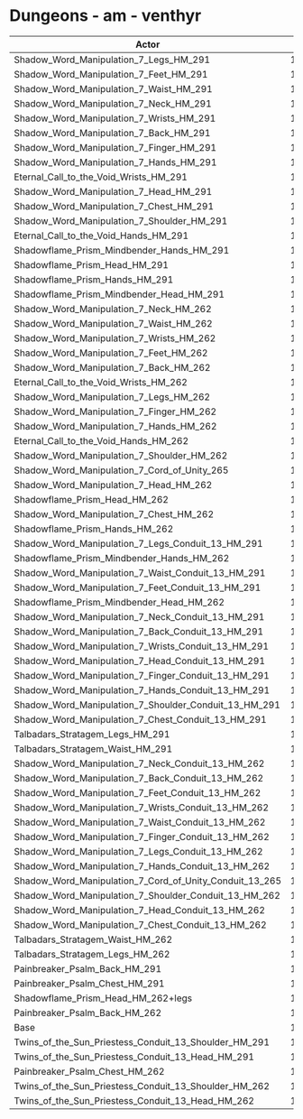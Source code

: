 # Dungeons - am - venthyr
| Actor | DPS | Increase |
|---|:---:|:---:|
|Shadow_Word_Manipulation_7_Legs_HM_291|14882|7.43%|
|Shadow_Word_Manipulation_7_Feet_HM_291|14851|7.20%|
|Shadow_Word_Manipulation_7_Waist_HM_291|14842|7.14%|
|Shadow_Word_Manipulation_7_Neck_HM_291|14803|6.86%|
|Shadow_Word_Manipulation_7_Wrists_HM_291|14803|6.86%|
|Shadow_Word_Manipulation_7_Back_HM_291|14789|6.76%|
|Shadow_Word_Manipulation_7_Finger_HM_291|14786|6.74%|
|Shadow_Word_Manipulation_7_Hands_HM_291|14786|6.74%|
|Eternal_Call_to_the_Void_Wrists_HM_291|14780|6.69%|
|Shadow_Word_Manipulation_7_Head_HM_291|14780|6.69%|
|Shadow_Word_Manipulation_7_Chest_HM_291|14777|6.67%|
|Shadow_Word_Manipulation_7_Shoulder_HM_291|14774|6.65%|
|Eternal_Call_to_the_Void_Hands_HM_291|14742|6.42%|
|Shadowflame_Prism_Mindbender_Hands_HM_291|14722|6.27%|
|Shadowflame_Prism_Head_HM_291|14719|6.25%|
|Shadowflame_Prism_Hands_HM_291|14718|6.24%|
|Shadowflame_Prism_Mindbender_Head_HM_291|14718|6.24%|
|Shadow_Word_Manipulation_7_Neck_HM_262|14644|5.71%|
|Shadow_Word_Manipulation_7_Waist_HM_262|14642|5.70%|
|Shadow_Word_Manipulation_7_Wrists_HM_262|14642|5.70%|
|Shadow_Word_Manipulation_7_Feet_HM_262|14641|5.69%|
|Shadow_Word_Manipulation_7_Back_HM_262|14638|5.67%|
|Eternal_Call_to_the_Void_Wrists_HM_262|14625|5.57%|
|Shadow_Word_Manipulation_7_Legs_HM_262|14608|5.45%|
|Shadow_Word_Manipulation_7_Finger_HM_262|14603|5.41%|
|Shadow_Word_Manipulation_7_Hands_HM_262|14584|5.28%|
|Eternal_Call_to_the_Void_Hands_HM_262|14544|4.99%|
|Shadow_Word_Manipulation_7_Shoulder_HM_262|14544|4.99%|
|Shadow_Word_Manipulation_7_Cord_of_Unity_265|14541|4.97%|
|Shadow_Word_Manipulation_7_Head_HM_262|14523|4.84%|
|Shadowflame_Prism_Head_HM_262|14523|4.84%|
|Shadow_Word_Manipulation_7_Chest_HM_262|14510|4.74%|
|Shadowflame_Prism_Hands_HM_262|14502|4.68%|
|Shadow_Word_Manipulation_7_Legs_Conduit_13_HM_291|14496|4.64%|
|Shadowflame_Prism_Mindbender_Hands_HM_262|14496|4.64%|
|Shadow_Word_Manipulation_7_Waist_Conduit_13_HM_291|14471|4.46%|
|Shadow_Word_Manipulation_7_Feet_Conduit_13_HM_291|14470|4.45%|
|Shadowflame_Prism_Mindbender_Head_HM_262|14450|4.31%|
|Shadow_Word_Manipulation_7_Neck_Conduit_13_HM_291|14417|4.07%|
|Shadow_Word_Manipulation_7_Back_Conduit_13_HM_291|14413|4.04%|
|Shadow_Word_Manipulation_7_Wrists_Conduit_13_HM_291|14410|4.02%|
|Shadow_Word_Manipulation_7_Head_Conduit_13_HM_291|14408|4.01%|
|Shadow_Word_Manipulation_7_Finger_Conduit_13_HM_291|14404|3.98%|
|Shadow_Word_Manipulation_7_Hands_Conduit_13_HM_291|14404|3.98%|
|Shadow_Word_Manipulation_7_Shoulder_Conduit_13_HM_291|14404|3.98%|
|Shadow_Word_Manipulation_7_Chest_Conduit_13_HM_291|14388|3.86%|
|Talbadars_Stratagem_Legs_HM_291|14366|3.70%|
|Talbadars_Stratagem_Waist_HM_291|14340|3.52%|
|Shadow_Word_Manipulation_7_Neck_Conduit_13_HM_262|14273|3.03%|
|Shadow_Word_Manipulation_7_Back_Conduit_13_HM_262|14267|2.99%|
|Shadow_Word_Manipulation_7_Feet_Conduit_13_HM_262|14260|2.94%|
|Shadow_Word_Manipulation_7_Wrists_Conduit_13_HM_262|14258|2.92%|
|Shadow_Word_Manipulation_7_Waist_Conduit_13_HM_262|14251|2.87%|
|Shadow_Word_Manipulation_7_Finger_Conduit_13_HM_262|14247|2.84%|
|Shadow_Word_Manipulation_7_Legs_Conduit_13_HM_262|14233|2.74%|
|Shadow_Word_Manipulation_7_Hands_Conduit_13_HM_262|14191|2.44%|
|Shadow_Word_Manipulation_7_Cord_of_Unity_Conduit_13_265|14177|2.34%|
|Shadow_Word_Manipulation_7_Shoulder_Conduit_13_HM_262|14175|2.32%|
|Shadow_Word_Manipulation_7_Head_Conduit_13_HM_262|14150|2.14%|
|Shadow_Word_Manipulation_7_Chest_Conduit_13_HM_262|14124|1.96%|
|Talbadars_Stratagem_Waist_HM_262|14120|1.93%|
|Talbadars_Stratagem_Legs_HM_262|14094|1.74%|
|Painbreaker_Psalm_Back_HM_291|14084|1.67%|
|Painbreaker_Psalm_Chest_HM_291|14058|1.48%|
|Shadowflame_Prism_Head_HM_262+legs|13999|1.05%|
|Painbreaker_Psalm_Back_HM_262|13955|0.74%|
|Base|13853|0.00%|
|Twins_of_the_Sun_Priestess_Conduit_13_Shoulder_HM_291|13816|-0.27%|
|Twins_of_the_Sun_Priestess_Conduit_13_Head_HM_291|13813|-0.29%|
|Painbreaker_Psalm_Chest_HM_262|13793|-0.43%|
|Twins_of_the_Sun_Priestess_Conduit_13_Shoulder_HM_262|13589|-1.91%|
|Twins_of_the_Sun_Priestess_Conduit_13_Head_HM_262|13552|-2.17%|
